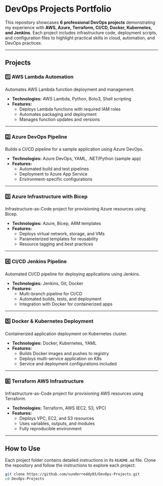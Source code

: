 # DevOps Projects Portfolio

This repository showcases **6 professional DevOps projects** demonstrating my experience with **AWS, Azure, Terraform, CI/CD, Docker, Kubernetes, and Jenkins**. Each project includes infrastructure code, deployment scripts, and configuration files to highlight practical skills in cloud, automation, and DevOps practices.

---

## Projects

### 1️⃣ AWS Lambda Automation
Automates AWS Lambda function deployment and management.

- **Technologies:** AWS Lambda, Python, Boto3, Shell scripting
- **Features:**
  - Deploys Lambda functions with required IAM roles
  - Automates packaging and deployment
  - Manages function updates and versions

---

### 2️⃣ Azure DevOps Pipeline
Builds a CI/CD pipeline for a sample application using Azure DevOps.

- **Technologies:** Azure DevOps, YAML, .NET/Python (sample app)
- **Features:**
  - Automated build and test pipelines
  - Deployment to Azure App Service
  - Environment-specific configurations

---

### 3️⃣ Azure Infrastructure with Bicep
Infrastructure-as-Code project for provisioning Azure resources using Bicep.

- **Technologies:** Azure, Bicep, ARM templates
- **Features:**
  - Deploys virtual network, storage, and VMs
  - Parameterized templates for reusability
  - Resource tagging and best practices

---

### 4️⃣ CI/CD Jenkins Pipeline
Automated CI/CD pipeline for deploying applications using Jenkins.

- **Technologies:** Jenkins, Git, Docker
- **Features:**
  - Multi-branch pipeline for CI/CD
  - Automated builds, tests, and deployment
  - Integration with Docker for containerized apps

---

### 5️⃣ Docker & Kubernetes Deployment
Containerized application deployment on Kubernetes cluster.

- **Technologies:** Docker, Kubernetes, YAML
- **Features:**
  - Builds Docker images and pushes to registry
  - Deploys multi-service application on K8s
  - Service and deployment configurations included

---

### 6️⃣ Terraform AWS Infrastructure
Infrastructure-as-Code project for provisioning AWS resources using Terraform.

- **Technologies:** Terraform, AWS (EC2, S3, VPC)
- **Features:**
  - Deploys VPC, EC2, and S3 resources
  - Uses variables, outputs, and modules
  - Fully reproducible environment

---

## How to Use
Each project folder contains detailed instructions in its `README.md` file. Clone the repository and follow the instructions to explore each project:

```bash
git clone https://github.com/sunderreddy93/DevOps-Projects.git
cd DevOps-Projects
